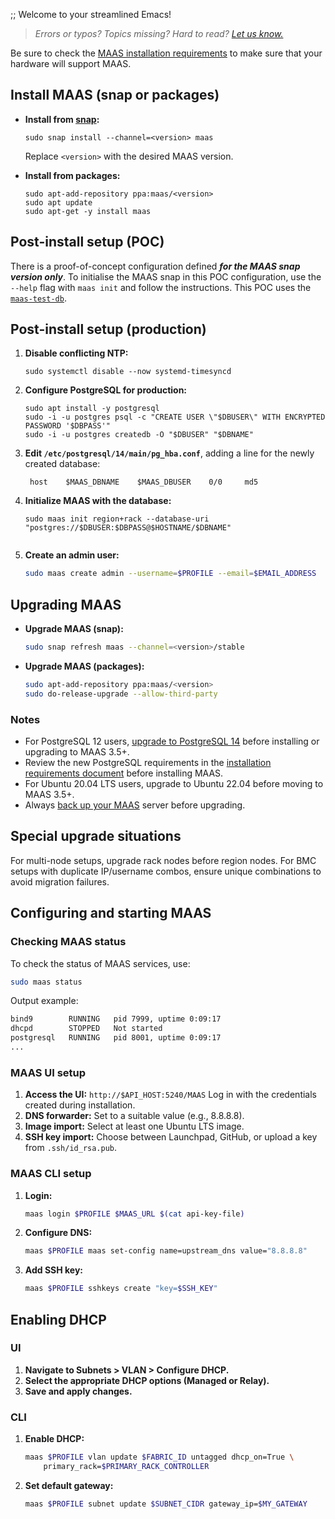;; Welcome to your streamlined Emacs!

> *Errors or typos? Topics missing? Hard to read? <a href="https://docs.google.com/forms/d/e/1FAIpQLScIt3ffetkaKW3gDv6FDk7CfUTNYP_HGmqQotSTtj2htKkVBw/viewform?usp=pp_url&entry.1739714854=https://maas.io/docs/fresh-installation-of-maas" target = "_blank">Let us know.</a>*

Be sure to check the [MAAS installation requirements](/t/reference-installation-requirements/6233) to make sure that your hardware will support MAAS.


## Install MAAS (snap or packages)

* **Install from [snap](https://snapcraft.io/maas):**
   ```nohighlight
   sudo snap install --channel=<version> maas
   ```
   Replace `<version>` with the desired MAAS version.

* **Install from packages:**
   ```nohighlight
   sudo apt-add-repository ppa:maas/<version>
   sudo apt update
   sudo apt-get -y install maas
   ```
## Post-install setup (POC)

There is a proof-of-concept configuration defined ***for the MAAS snap version only***. To initialise the MAAS snap in this POC configuration, use the `--help` flag with `maas init` and follow the instructions. This POC uses the [`maas-test-db`](https://snapcraft.io/maas-test-db).

## Post-install setup (production)

1. **Disable conflicting NTP:**
   ```nohighlight
   sudo systemctl disable --now systemd-timesyncd
   ```

2. **Configure PostgreSQL for production:**
   ```nohighlight
   sudo apt install -y postgresql
   sudo -i -u postgres psql -c "CREATE USER \"$DBUSER\" WITH ENCRYPTED PASSWORD '$DBPASS'"
   sudo -i -u postgres createdb -O "$DBUSER" "$DBNAME"
   ```
3. **Edit `/etc/postgresql/14/main/pg_hba.conf`**, adding a line for the newly created database:
   ```nohighlight
    host    $MAAS_DBNAME    $MAAS_DBUSER    0/0     md5

4. **Initialize MAAS with the database:**
   ```nohighlight
   sudo maas init region+rack --database-uri "postgres://$DBUSER:$DBPASS@$HOSTNAME/$DBNAME"
   ```

   ```
5. **Create an admin user:**
   ```bash
   sudo maas create admin --username=$PROFILE --email=$EMAIL_ADDRESS
   ```

## Upgrading MAAS

* **Upgrade MAAS (snap):**
   ```bash
   sudo snap refresh maas --channel=<version>/stable
   ```

* **Upgrade MAAS (packages):**
   ```bash
   sudo apt-add-repository ppa:maas/<version>
   sudo do-release-upgrade --allow-third-party
   ```

### Notes

- For PostgreSQL 12 users, [upgrade to PostgreSQL 14](/t/how-to-upgrade-postgresql-v12-to-v14/7203) before installing or upgrading to MAAS 3.5+.
- Review the new PostgreSQL requirements in the [installation requirements document](/t/reference-installation-requirements/6233) before installing MAAS.
- For Ubuntu 20.04 LTS users, upgrade to Ubuntu 22.04 before moving to MAAS 3.5+.
- Always [back up your MAAS](/t/how-to-back-up-maas/5096) server before upgrading.

## Special upgrade situations

For multi-node setups, upgrade rack nodes before region nodes. For BMC setups with duplicate IP/username combos, ensure unique combinations to avoid migration failures.

## Configuring and starting MAAS

### Checking MAAS status

To check the status of MAAS services, use:
```bash
sudo maas status
```
Output example:
```bash
bind9        RUNNING   pid 7999, uptime 0:09:17
dhcpd        STOPPED   Not started
postgresql   RUNNING   pid 8001, uptime 0:09:17
...
```

### MAAS UI setup

1. **Access the UI:**
   ```http://$API_HOST:5240/MAAS```
   Log in with the credentials created during installation.
2. **DNS forwarder:** Set to a suitable value (e.g., 8.8.8.8).
3. **Image import:** Select at least one Ubuntu LTS image.
4. **SSH key import:** Choose between Launchpad, GitHub, or upload a key from `.ssh/id_rsa.pub`.

### MAAS CLI setup

1. **Login:**
   ```bash
   maas login $PROFILE $MAAS_URL $(cat api-key-file)
   ```
2. **Configure DNS:**
   ```bash
   maas $PROFILE maas set-config name=upstream_dns value="8.8.8.8"
   ```
3. **Add SSH key:**
   ```bash
   maas $PROFILE sshkeys create "key=$SSH_KEY"
   ```

## Enabling DHCP

### UI
1. **Navigate to Subnets > VLAN > Configure DHCP.**
2. **Select the appropriate DHCP options (Managed or Relay).**
3. **Save and apply changes.**

### CLI
1. **Enable DHCP:**
   ```bash
   maas $PROFILE vlan update $FABRIC_ID untagged dhcp_on=True \
       primary_rack=$PRIMARY_RACK_CONTROLLER
   ```
2. **Set default gateway:**
   ```bash
   maas $PROFILE subnet update $SUBNET_CIDR gateway_ip=$MY_GATEWAY
   ```
